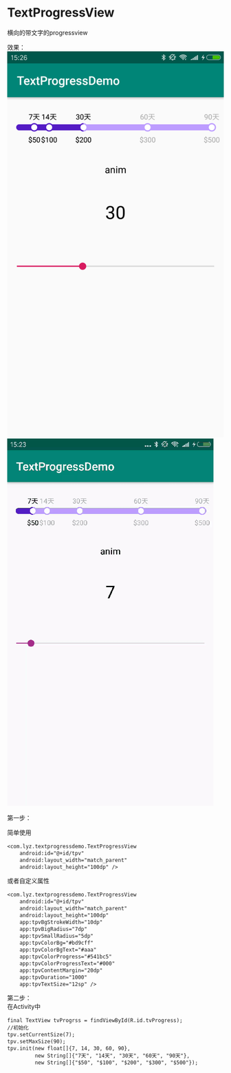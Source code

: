 # TextProgressView
横向的带文字的progressview

效果：
![](screenshot/Screenshot_1.png)
![](screenshot/Screenshot_2.gif)

第一步：

简单使用
	
	<com.lyz.textprogressdemo.TextProgressView
        android:id="@+id/tpv"
        android:layout_width="match_parent"
        android:layout_height="100dp" />
        
或者自定义属性

	<com.lyz.textprogressdemo.TextProgressView
        android:id="@+id/tpv"
        android:layout_width="match_parent"
        android:layout_height="100dp"
        app:tpvBgStrokeWidth="10dp"
        app:tpvBigRadius="7dp"
        app:tpvSmallRadius="5dp"
        app:tpvColorBg="#bd9cff"
        app:tpvColorBgText="#aaa"
        app:tpvColorProgress="#541bc5"
        app:tpvColorProgressText="#000"
        app:tpvContentMargin="20dp"
        app:tpvDuration="1000"
        app:tpvTextSize="12sp" />

第二步：        
在Activity中

	final TextView tvProgrss = findViewById(R.id.tvProgress);
    //初始化
    tpv.setCurrentSize(7);
    tpv.setMaxSize(90);
    tpv.init(new float[]{7, 14, 30, 60, 90},
             new String[]{"7天", "14天", "30天", "60天", "90天"},
             new String[]{"$50", "$100", "$200", "$300", "$500"});
             
